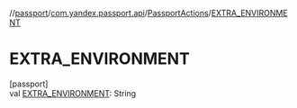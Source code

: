 //[passport](../../../index.md)/[com.yandex.passport.api](../index.md)/[PassportActions](index.md)/[EXTRA_ENVIRONMENT](-e-x-t-r-a_-e-n-v-i-r-o-n-m-e-n-t.md)

# EXTRA_ENVIRONMENT

[passport]\
val [EXTRA_ENVIRONMENT](-e-x-t-r-a_-e-n-v-i-r-o-n-m-e-n-t.md): String
